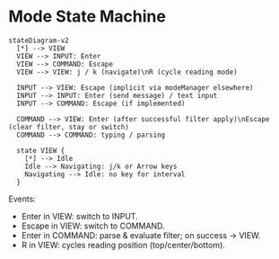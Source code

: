 # Mode State Machine

```mermaid
stateDiagram-v2
  [*] --> VIEW
  VIEW --> INPUT: Enter
  VIEW --> COMMAND: Escape
  VIEW --> VIEW: j / k (navigate)\nR (cycle reading mode)

  INPUT --> VIEW: Escape (implicit via modeManager elsewhere)
  INPUT --> INPUT: Enter (send message) / text input
  INPUT --> COMMAND: Escape (if implemented)

  COMMAND --> VIEW: Enter (after successful filter apply)\nEscape (clear filter, stay or switch)
  COMMAND --> COMMAND: typing / parsing

  state VIEW {
    [*] --> Idle
    Idle --> Navigating: j/k or Arrow keys
    Navigating --> Idle: no key for interval
  }
```

Events:
- Enter in VIEW: switch to INPUT.
- Escape in VIEW: switch to COMMAND.
- Enter in COMMAND: parse & evaluate filter; on success → VIEW.
- R in VIEW: cycles reading position (top/center/bottom).
